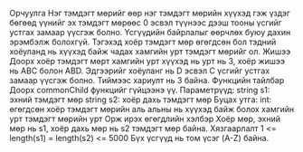 Орчуулга
Нэг тэмдэгт мөрийг өөр нэг тэмдэгт мөрийн хүүхэд гэж үздэг бөгөөд үүнийг эх тэмдэгт мөрөөс 0 эсвэл түүнээс дээш тооны үсгийг устгах замаар үүсгэж болно. Үсгүүдийн байрлалыг өөрчлөх буюу дахин эрэмбэлж болохгүй. Тэгэхэд хоёр тэмдэгт мөр өгөгдсөн бол тэдний хоёуланд нь хүүхэд байж чадах хамгийн урт тэмдэгт мөрийг ол. Жишээ Доорх хоёр тэмдэгт мөрт хамгийн урт хүүхэд нь урт нь 3, хоёр жишээ нь ABC болон ABD. Эдгээрийг хоёуланг нь D эсвэл C үсгийг устгах замаар үүсгэж болно. Тиймээс хариулт нь 3 байна. Функцийн тайлбар Доорх commonChild функцийг гүйцээнэ үү. Параметрүүд: string s1: эхний тэмдэгт мөр string s2: хоёр дахь тэмдэгт мөр Буцах утга: int: өгөгдсөн хоёр тэмдэгт мөрийн аль альны нь хүүхэд байж болох хамгийн урт тэмдэгт мөрийн урт Орж ирэх өгөгдлийн хэлбэр Хоёр мөр, эхний мөр нь s1, хоёр дахь мөр нь s2 тэмдэгт мөр байна. Хязгаарлалт 1 <= length(s1) = length(s2) <= 5000 Бүх үсгүүд нь том үсэг (A-Z) байна.